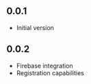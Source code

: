 <!--
SPDX-FileCopyrightText: 2022 Iconica

SPDX-License-Identifier: GPL-3.0-or-later
-->

## 0.0.1

* Initial version 

## 0.0.2

* Firebase integration
* Registration capabilities
